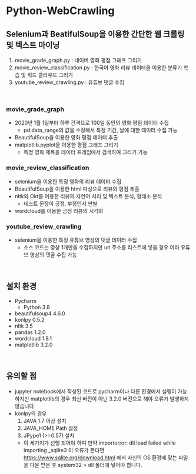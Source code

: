 # Python-WebCrawling

## Selenium과 BeatifulSoup을 이용한 간단한 웹 크롤링 및 텍스트 마이닝

1) movie_grade_graph.py : 네이버 영화 평점 그래프 그리기
2) movie_review_classification.py : 한국어 영화 리뷰 데이터을 이용한 분류기 학습 및 워드 클라우드 그리기
3) youtube_review_crawling.py : 유튜브 댓글 수집

</br >

### movie_grade_graph

- 2020년 1월 1일부터 하루 간격으로 100일 동안의 영화 평점 데이터 수집
  - pd.data_range의 값을 수정해서 특정 기간, 날에 대한 데이터 수집 가능
- BeautifulSoup을 이용한 영화 평점 데이터 추출
- matplotlib.pyplot을 이용한 평점 그래프 그리기
  - 특정 영화 제목을 데이터 프레임에서 검색하여 그리기 가능

### movie_review_classification

- selenium을 이용한 특정 영화의 리뷰 데이터 수집
- BeautifulSoup을 이용한 html 파싱으로 리뷰와 평점 추출
- nltk와 Okt를 이용한 리뷰의 자연어 처리 및 텍스트 분석, 형태소 분석
  - 테스트 문장이 긍정, 부정인지 판별
- wordcloud를 이용한 긍정 리뷰의 시각화

### youtube_review_crawling

- selenium을 이용한 특정 유튜브 영상의 댓글 데이터 수집
  - 소스 코드는 영상 1개만을 수집하지만 url 주소를 리스트에 넣을 경우 여러 유튜브 영상의 댓글 수집 가능

</br >

## 설치 환경

- Pycharm
  - Python 3.8
- beautifulsoup4 4.6.0
- konlpy 0.5.2
- nltk 3.5
- pandas 1.2.0
- wordcloud 1.8.1
- matplotlib 3.2.0

</br >

## 유의할 점

- jupyter notebook에서 작성된 코드로 pycharm이나 다른 환경에서 실행이 가능하지만 matplotlib의 경우 최신 버전이 아닌 3.2.0 버전으로 해야 오류가 발생하지 않습니다
- konlpy의 경우
  1) JAVA 1.7 이상 설치
  2) JAVA_HOME Path 설정
  3) JPype1 (>=0.57) 설치
  - 이 세가지가 선행 되어야 하며 만약 importerror: dll load failed while importing _sqlite3 이 오류가 뜬다면 https://www.sqlite.org/download.html 에서 
  자신의 OS 환경에 맞는 파일을 다운 받은 후 system32 > dll 폴더에 넣어야 합니다.  
